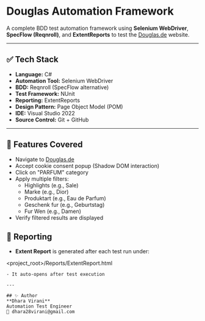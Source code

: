 # Douglas Automation Framework

A complete BDD test automation framework using **Selenium WebDriver**, **SpecFlow (Reqnroll)**, and **ExtentReports** to test the [Douglas.de](https://www.douglas.de/de) website.

---

## ✅ Tech Stack

- **Language:** C#
- **Automation Tool:** Selenium WebDriver
- **BDD:** Reqnroll (SpecFlow alternative)
- **Test Framework:** NUnit
- **Reporting:** ExtentReports
- **Design Pattern:** Page Object Model (POM)
- **IDE:** Visual Studio 2022
- **Source Control:** Git + GitHub

---

## 🧪 Features Covered

- Navigate to [Douglas.de](https://www.douglas.de/de)
- Accept cookie consent popup (Shadow DOM interaction)
- Click on "PARFUM" category
- Apply multiple filters:
  - Highlights (e.g., Sale)
  - Marke (e.g., Dior)
  - Produktart (e.g., Eau de Parfum)
  - Geschenk fur (e.g., Geburtstag)
  - Fur Wen (e.g., Damen)
- Verify filtered results are displayed

## 📸 Reporting

- **Extent Report** is generated after each test run under:
  
\<project\_root>/Reports/ExtentReport.html

```
- It auto-opens after test execution

---

## ✨ Author
**Dhara Virani**  
Automation Test Engineer  
📧 dhara28virani@gmail.com

```

